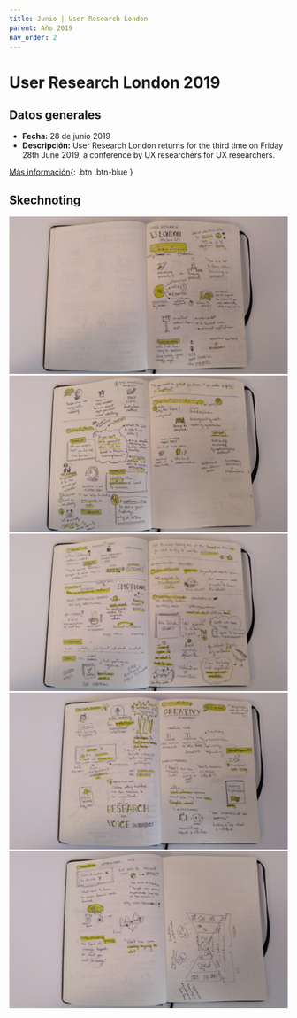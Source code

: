 ```yaml
---
title: Junio | User Research London
parent: Año 2019
nav_order: 2
---
```


# User Research London 2019

## Datos generales
* **Fecha:** 28 de junio 2019
* **Descripción:** User Research London returns for the third time on Friday 28th June 2019, a conference by UX researchers for UX researchers.

[Más información](https://www.userresearchlondon.com/2019){: .btn  .btn-blue }

## Skechnoting
![](img/1906_userresearchlnd01.jpg)
![](img/1906_userresearchlnd02.jpg)
![](img/1906_userresearchlnd03.jpg)
![](img/1906_userresearchlnd04.jpg)
![](img/1906_userresearchlnd05.jpg)
